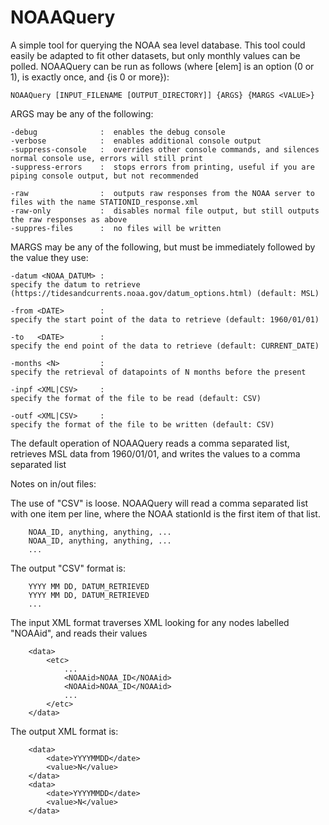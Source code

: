 # NOAAQuery

A simple tool for querying the NOAA sea level database. This tool could easily be adapted to fit other datasets, but only monthly values can be polled. NOAAQuery can be run as follows (where [elem] is an option (0 or 1), <elem> is exactly once, and {is 0 or more}):

	NOAAQuery [INPUT_FILENAME [OUTPUT_DIRECTORY]] {ARGS} {MARGS <VALUE>}

ARGS may be any of the following:

	-debug              :  enables the debug console
	-verbose            :  enables additional console output
	-suppress-console   :  overrides other console commands, and silences normal console use, errors will still print
	-suppress-errors    :  stops errors from printing, useful if you are piping console output, but not recommended

	-raw                :  outputs raw responses from the NOAA server to files with the name STATIONID_response.xml
	-raw-only           :  disables normal file output, but still outputs the raw responses as above
	-suppres-files      :  no files will be written

MARGS may be any of the following, but must be immediately followed by the value they use:

	-datum <NOAA_DATUM> : 
	specify the datum to retrieve (https://tidesandcurrents.noaa.gov/datum_options.html) (default: MSL)
		
	-from <DATE>        : 
	specify the start point of the data to retrieve (default: 1960/01/01)							
		
	-to   <DATE>        :
	specify the end point of the data to retrieve (default: CURRENT_DATE)
		
	-months <N>         : 
	specify the retrieval of datapoints of N months before the present

	-inpf <XML|CSV>     : 
	specify the format of the file to be read (default: CSV)
		
	-outf <XML|CSV>     : 
	specify the format of the file to be written (default: CSV)
	

The default operation of NOAAQuery reads a comma separated list, retrieves MSL data from 1960/01/01, and writes the values to a comma separated list

Notes on in/out files:

The use of "CSV" is loose. 
NOAAQuery will read a comma separated list with one item per line, where the NOAA stationId is the first item of that list.

		NOAA_ID, anything, anything, ...
		NOAA_ID, anything, anything, ...
		...

The output "CSV" format is:
	
		YYYY MM DD, DATUM_RETRIEVED
		YYYY MM DD, DATUM_RETRIEVED
		...

The input XML format traverses XML looking for any nodes labelled "NOAAid", and reads their values

		<data>
			<etc>
				...
				<NOAAid>NOAA_ID</NOAAid>
				<NOAAid>NOAA_ID</NOAAid>
				...
			</etc>
		</data>

The output XML format is:

		<data>
			<date>YYYYMMDD</date>
			<value>N</value>
		</data>
		<data>
			<date>YYYYMMDD</date>
			<value>N</value>
		</data>
